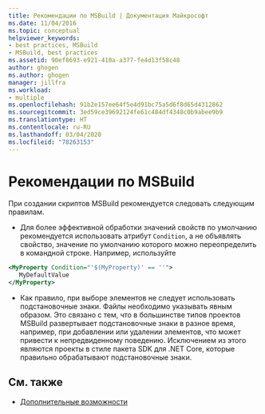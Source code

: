 ```yaml
---
title: Рекомендации по MSBuild | Документация Майкрософт
ms.date: 11/04/2016
ms.topic: conceptual
helpviewer_keywords:
- best practices, MSBuild
- MSBuild, best practices
ms.assetid: 90ef8693-e921-410a-a377-fe4d13f58c48
author: ghogen
ms.author: ghogen
manager: jillfra
ms.workload:
- multiple
ms.openlocfilehash: 91b2e157ee64f5e4d91bc75a5d6f8d65d4312862
ms.sourcegitcommit: 3ed59ce39692124fe61c484df4348c0b9abee9b9
ms.translationtype: HT
ms.contentlocale: ru-RU
ms.lasthandoff: 03/04/2020
ms.locfileid: "78263153"
---
```

# <a name="msbuild-best-practices"></a>Рекомендации по MSBuild

При создании скриптов MSBuild рекомендуется следовать следующим правилам.

- Для более эффективной обработки значений свойств по умолчанию рекомендуется использовать атрибут `Condition`, а не объявлять свойство, значение по умолчанию которого можно переопределить в командной строке. Например, используйте

```xml
<MyProperty Condition="'$(MyProperty)' == ''">
   MyDefaultValue
</MyProperty>
```

- Как правило, при выборе элементов не следует использовать подстановочные знаки. Файлы необходимо указывать явным образом. Это связано с тем, что в большинстве типов проектов MSBuild развертывает подстановочные знаки в разное время, например, при добавлении или удалении элементов, что может привести к непредвиденному поведению. Исключением из этого являются проекты в стиле пакета SDK для .NET Core, которые правильно обрабатывают подстановочные знаки.

## <a name="see-also"></a>См. также

- [Дополнительные возможности](../msbuild/msbuild-advanced-concepts.md)
